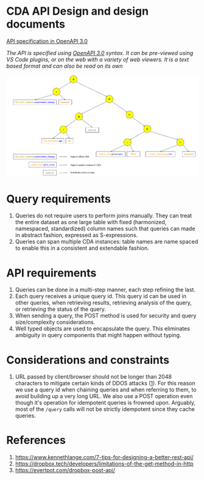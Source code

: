 # CDA API Design and design documents

[API specification in OpenAPI 3.0](api-definition.yml)

_The API is specified using [OpenAPI 3.0](http://spec.openapis.org/oas/v3.0.3)
syntax. It can be pre-viewed using VS Code plugins, or on the web with a variety
of web viewers. It is a text based format and can also be read on its own_

![](query-horizontal-extension.png)


# Query requirements
1. Queries do not require users to perform joins manually. They can treat the
   entire dataset as one large table with fixed (harmonized, namespaced,
   standardized) column names such that queries can made in abstract fashion, expressed as S-expressions.
1. Queries can span multiple CDA instances: table names are name spaced to
   enable this in a consistent and extendable fashion.

# API requirements
1. Queries can be done in a multi-step manner, each step refining the last.
1. Each query receives a unique query id. This query id can be used in other
   queries, when retrieving results, retrieving analysis of the query, or
   retrieving the status of the query.
1. When sending a query, the POST method is used for security and query
   size/complexity considerations.
1. Well typed objects are used to encapsulate the query. This eliminates
   ambiguity in query components that might happen without typing.


# Considerations and constraints

1. URL passed by client/browser should not be longer than 2048 characters to
   mitigate certain kinds of DDOS attacks ([1][url-length]). For this reason we use
   a query id when chaining queries and when referring to them, to avoid building
   up a very long URL. We also use a POST operation even though it's operation
   for idempotent queries is frowned upon. Arguably, most of the `/query` calls
   will not be strictly idempotent since they cache queries. 


[url-length]:
https://stackoverflow.com/questions/3091485/what-is-the-limit-on-querystring-get-url-parameters


# References

1. https://www.kennethlange.com/7-tips-for-designing-a-better-rest-api/
1. https://dropbox.tech/developers/limitations-of-the-get-method-in-http
1. https://evertpot.com/dropbox-post-api/

